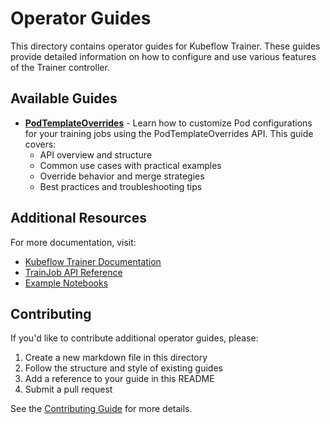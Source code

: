 # Operator Guides

This directory contains operator guides for Kubeflow Trainer. These guides provide detailed information on how to configure and use various features of the Trainer controller.

## Available Guides

- **[PodTemplateOverrides](./podtemplate-overrides.md)** - Learn how to customize Pod configurations for your training jobs using the PodTemplateOverrides API. This guide covers:
  - API overview and structure
  - Common use cases with practical examples
  - Override behavior and merge strategies
  - Best practices and troubleshooting tips

## Additional Resources

For more documentation, visit:
- [Kubeflow Trainer Documentation](https://www.kubeflow.org/docs/components/trainer/)
- [TrainJob API Reference](https://www.kubeflow.org/docs/components/trainer/api-reference/trainjob/)
- [Example Notebooks](../../examples/)

## Contributing

If you'd like to contribute additional operator guides, please:
1. Create a new markdown file in this directory
2. Follow the structure and style of existing guides
3. Add a reference to your guide in this README
4. Submit a pull request

See the [Contributing Guide](../../CONTRIBUTING.md) for more details.
